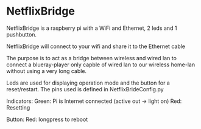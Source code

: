 # NetflixBridge


 
NetflixBridge is a raspberry pi with a WiFi and Ethernet, 2 leds and 1 pushbutton. 

NetflixBridge will connect to your wifi and share it to the Ethernet cable

The purpose is to act as a bridge between wireless and wired lan to connect a blueray-player only capble of wired lan to our wireless home-lan without using a very long cable.

Leds are used for displaying operation mode and the button for a reset/restart. The pins used is defined in NetflixBrideConfig.py


Indicators:
Green:  Pi is Internet connected  (active out -> light on)
Red:    Resetting

Button:
Red: longpress to reboot




